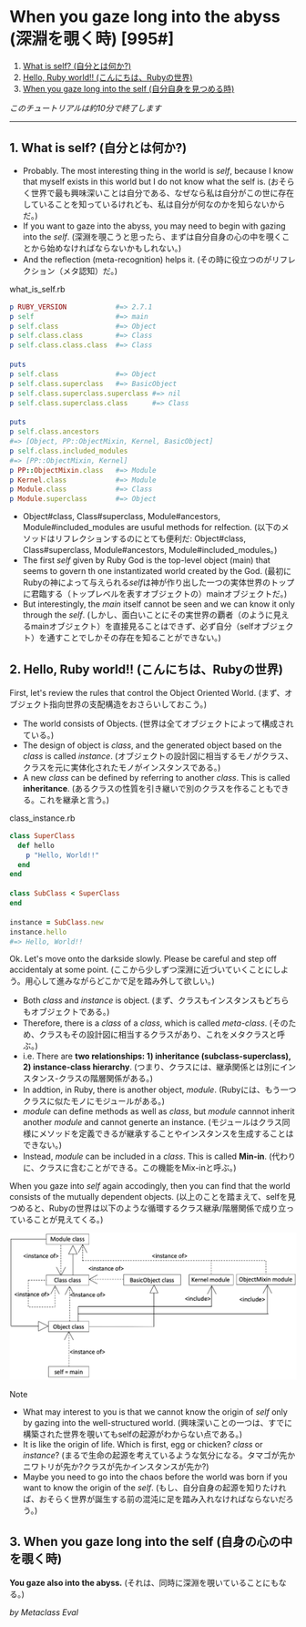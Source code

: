 # When you gaze long into the abyss (深淵を覗く時) [995#]

1. [What is self? (自分とは何か?)](#1-what-is-self-%E8%87%AA%E5%88%86%E3%81%A8%E3%81%AF%E4%BD%95%E3%81%8B)
2. [Hello, Ruby world\!\! (こんにちは、Rubyの世界)](#2--hello-ruby-world-%E3%81%93%E3%82%93%E3%81%AB%E3%81%A1%E3%81%AFruby%E3%81%AE%E4%B8%96%E7%95%8C)
3. [When you gaze long into the self (自分自身を見つめる時)](#3-when-you-gaze-long-into-the-self-%E8%87%AA%E5%88%86%E8%87%AA%E8%BA%AB%E3%82%92%E8%A6%8B%E3%81%A4%E3%82%81%E3%82%8B%E6%99%82)

*このチュートリアルは約10分で終了します*

----

## 1. What is self? (自分とは何か?)

* Probably. The most interesting thing in the world is *self*, because I know that myself exists in this world but I do not know what the self is.  (おそらく世界で最も興味深いことは自分である、なぜなら私は自分がこの世に存在していることを知っているけれども、私は自分が何なのかを知らないからだ。)
* If you want to gaze into the abyss, you may need to begin with gazing into the *self*. (深淵を覗こうと思ったら、まずは自分自身の心の中を覗くことから始めなければならないかもしれない。) 
* And the reflection (meta-recognition) helps it. (その時に役立つのがリフレクション（メタ認知）だ。)

what_is_self.rb
```ruby
p RUBY_VERSION            #=> 2.7.1
p self                    #=> main
p self.class              #=> Object
p self.class.class        #=> Class
p self.class.class.class  #=> Class

puts
p self.class              #=> Object
p self.class.superclass   #=> BasicObject
p self.class.superclass.superclass #=> nil
p self.class.superclass.class      #=> Class

puts
p self.class.ancestors
#=> [Object, PP::ObjectMixin, Kernel, BasicObject]
p self.class.included_modules
#=> [PP::ObjectMixin, Kernel]
p PP::ObjectMixin.class   #=> Module
p Kernel.class            #=> Module
p Module.class            #=> Class
p Module.superclass       #=> Object
```

* Object#class, Class#superclass, Module#ancestors, Module#included_modules are usuful methods for relfection. (以下のメソッドはリフレクションするのにとても便利だ: Object#class, Class#superclass, Module#ancestors, Module#included_modules。)
* The first *self* given by Ruby God is the top-level object (main) that seems to govern th one instantizated world created by the God. (最初にRubyの神によって与えられる*self*は神が作り出した一つの実体世界のトップに君臨する（トップレベルを表すオブジェクトの）mainオブジェクトだ。)
* But interestingly, the *main* itself cannot be seen and we can know it only through the *self*. (しかし、面白いことにその実世界の覇者（のように見えるmainオブジェクト）を直接見ることはできず、必ず自分（selfオブジェクト）を通すことでしかその存在を知ることができない。)

## 2.  Hello, Ruby world!! (こんにちは、Rubyの世界)

First, let's review the rules that control the Object Oriented World. (まず、オブジェクト指向世界の支配構造をおさらいしておこう。)
* The world consists of Objects. (世界は全てオブジェクトによって構成されている。)
* The design of object is *class*, and the generated object based on the *class* is called *instance*. (オブジェクトの設計図に相当するモノがクラス、クラスを元に実体化されたモノがインスタンスである。)
* A new *class* can be defined by referring to another *class*. This is called **inheritance**. (あるクラスの性質を引き継いで別のクラスを作ることもできる。これを継承と言う。)

class_instance.rb
```ruby
class SuperClass
  def hello
    p "Hello, World!!"
  end
end

class SubClass < SuperClass
end

instance = SubClass.new
instance.hello
#=> Hello, World!!
```

Ok. Let's move onto the darkside slowly. Please be careful and step off accidentaly at some point. (ここから少しずつ深淵に近づいていくことにしよう。用心して進みながらどこかで足を踏み外して欲しい。)
* Both *class* and *instance* is object. (まず、クラスもインスタンスもどちらもオブジェクトである。)
* Therefore, there is a *class*  of a *class*, which is called *meta-class*. (そのため、クラスもその設計図に相当するクラスがあり、これをメタクラスと呼ぶ。)
* i.e. There are **two relationships: 1) inheritance (subclass-superclass), 2) instance-class hierarchy**. (つまり、クラスには、継承関係とは別にインスタンス-クラスの階層関係がある。)
* In addtion, in Ruby, there is another object, *module*. (Rubyには、もう一つクラスに似たモノにモジュールがある。)
* *module* can define methods as well as *class*, but *module* cannnot inherit another *module* and cannot generte an instance. (モジュールはクラス同様にメソッドを定義できるが継承することやインスタンスを生成することはできない。)
* Instead, *module* can be included in a *class*. This is called **Min-in**. (代わりに、クラスに含むことができる。この機能をMix-inと呼ぶ。)

When you gaze into *self* again accodingly, then you can find that the world consists of the mutually dependent objects. (以上のことを踏まえて、selfを見つめると、Rubyの世界は以下のような循環するクラス継承/階層関係で成り立っていることが見えてくる。)

![Object World](../png/object_world.png)

Note
* What may interest to you is that we cannot know the origin of *self* only by gazing into the well-structured world.  (興味深いことの一つは、すでに構築された世界を覗いてもselfの起源がわからない点である。) 
* It is like the origin of life. Which is first, egg or chicken? *class* or *instance*? (まるで生命の起源を考えているような気分になる。タマゴが先かニワトリが先か?クラスが先かインスタンスが先か?)
* Maybe you need to go into the chaos before the world was born if you want to know the origin of the *self*. (もし、自分自身の起源を知りたければ、おそらく世界が誕生する前の混沌に足を踏み入れなければならないだろう。)

## 3. When you gaze long into the self (自身の心の中を覗く時)

**You gaze also into the abyss.** (それは、同時に深淵を覗いていることにもなる。)

*by Metaclass Eval*

